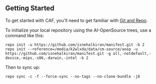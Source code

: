 Getting Started
---------------

To get started with CAF, you'll need to get
familiar with [Git and Repo](http://source.android.com/source/using-repo.html).

To initialize your local repository using the AI-OpenSource trees, use a command like this:

    repo init -u https://github.com/isnehalkiran/manifest.git -b 2
    repo init --reference=/media/k2wlxda/data/cm-source/aosp -u https://github.com/isnehalkiran/manifest.git -g all,-notdefault,-device,-mips,-x86,-darwin,-intel -b 2


Then to sync up:

    repo sync -c -f --force-sync --no-tags --no-clone-bundle -j8
